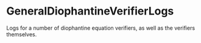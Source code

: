 # GeneralDiophantineVerifierLogs
Logs for a number of diophantine equation verifiers, as well as the verifiers themselves.
